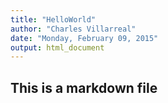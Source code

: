 ```yaml
---
title: "HelloWorld"
author: "Charles Villarreal"
date: "Monday, February 09, 2015"
output: html_document
---
```


## This is a markdown file
